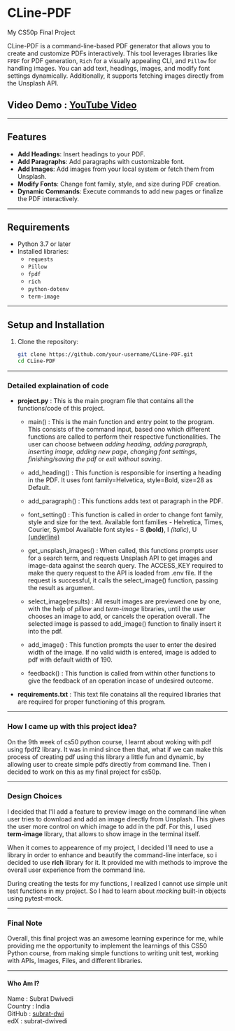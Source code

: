 # CLine-PDF
My CS50p Final Project

CLine-PDF is a command-line-based PDF generator that allows you to create and customize PDFs interactively. This tool leverages libraries like `FPDF` for PDF generation, `Rich` for a visually appealing CLI, and `Pillow` for handling images. You can add text, headings, images, and modify font settings dynamically. Additionally, it supports fetching images directly from the Unsplash API.

## Video Demo : [YouTube Video](https://youtu.be/CfeziOt0MRQ?si=VP7gahT7kqcl28Uj)
---

## Features

- **Add Headings**: Insert headings to your PDF.
- **Add Paragraphs**: Add paragraphs with customizable font.
- **Add Images**: Add images from your local system or fetch them from Unsplash.
- **Modify Fonts**: Change font family, style, and size during PDF creation.
- **Dynamic Commands**: Execute commands to add new pages or finalize the PDF interactively.

---

## Requirements

- Python 3.7 or later
- Installed libraries: 
  - `requests`
  - `Pillow`
  - `fpdf`
  - `rich`
  - `python-dotenv`
  - `term-image`

---

## Setup and Installation

1. Clone the repository:
   ```bash
   git clone https://github.com/your-username/CLine-PDF.git
   cd CLine-PDF

--- 

### Detailed explaination of code  
- **project.py** : This is the main program file that contains all the functions/code of this project.

  - main() : This is the main function and entry point to the program.
This consists of the command input, based ono which different functions are called to perform their respective functionalities.
The user can choose between *adding heading*, *adding paragraph*, *inserting image*, *adding new page*, *changing font settings*, *finishing/saving the pdf* or *exit without saving*.

  - add_heading() : This function is responsible for inserting a heading in the PDF.
It uses font family=Helvetica, style=Bold, size=28 as Default.

  - add_paragraph() : This functions adds text ot paragraph in the PDF.

  - font_setting() : This function is called in order to change font family, style and size for the text.
Available font families - Helvetica, Times, Courier, Symbol
Available font styles - B **(bold)**, I *(italic)*, U <ins>(underline)</ins>

  - get_unsplash_images() : When called, this functions prompts user for a search term, and requests Unsplash API to get images and image-data against the search query.
The ACCESS_KEY required to make the query request to the API is loaded from .env file.
If the request is successful, it calls the select_image() function, passing the result as argument.

  - select_image(results) : All result images are previewed one by one, with the help of *pillow* and *term-image* libraries, until the user chooses an image to add, or cancels the operation overall.
The selected image is passed to add_image() function to finally insert it into the pdf.

  - add_image() : This function prompts the user to enter the desired width of the image.
If no valid width is entered, image is added to pdf with default width of 190.

  - feedback() : This function is called from within other functions to give the feedback of an operation incase of undesired outcome.

- **requirements.txt** : This text file conatains all the required libraries that are required for proper functioning of this program.

--- 

### How I came up with this project idea?
On the 9th week of cs50 python course, I learnt about woking with pdf using fpdf2 library. It was in mind since then that, what if we can make this process of creating pdf using this library a little fun and dynamic, by allowing user to create simple pdfs directly from command line. Then i decided to work on this as my final project for cs50p.

--- 

### Design Choices
I decided that I'll add a feature to preview image on the command line when user tries to download and  add an image directly from Unsplash. This gives the user more control on which image to add in the pdf. For this, I used **term-image** library, that allows to show image in the terminal itself.

When it comes to appearence of my project, I decided I'll need to use a library in order to enhance and beautify the command-line interface, so i decided to use **rich** library for it. It provided me with methods to improve the overall user experience from the command line.

During creating the tests for my functions, I realized I cannot use simple unit test functions in my project. So I had to learn about *mocking* built-in objects using pytest-mock.

---

### Final Note
Overall, this final project was an awesome learning experince for me, while providing me the opportunity to implement the learnings of this CS50 Python course, from making simple functions to writing unit test, working with APIs, Images, Files, and different libraries.

---

#### Who Am I?
Name : Subrat Dwivedi  
Country : India  
GitHub : [subrat-dwi](https://github.com/subrat-dwi)  
edX : subrat-dwivedi  
